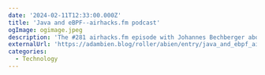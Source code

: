 ```yaml
---
date: '2024-02-11T12:33:00.000Z'
title: 'Java and eBPF--airhacks.fm podcast'
ogImage: ogimage.jpeg
description: 'The #281 airhacks.fm episode with Johannes Bechberger about developing eBPF programs with Java and migrating Python tooling to Java with Project Panama'
externalUrl: 'https://adambien.blog/roller/abien/entry/java_and_ebpf_airhacks_fm'
categories:
  - Technology
---
```

